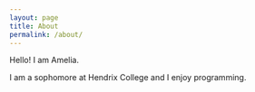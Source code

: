 ```yaml
---
layout: page
title: About
permalink: /about/
---
```


Hello! I am Amelia.

I am a sophomore at Hendrix College and
I enjoy programming.
